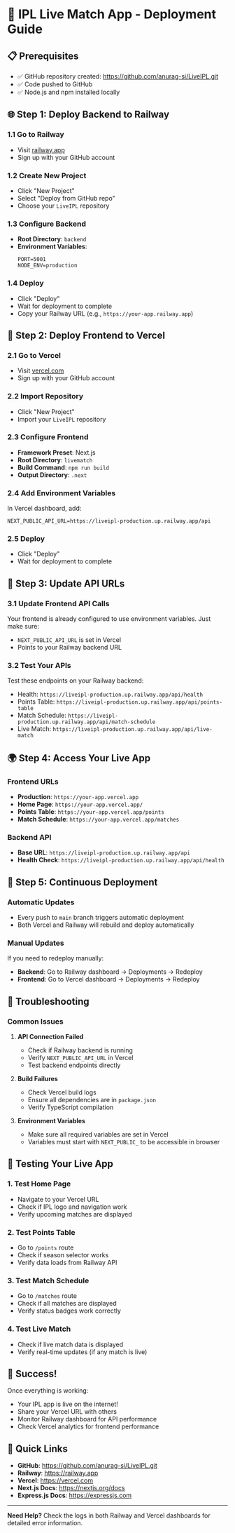 # 🚀 IPL Live Match App - Deployment Guide

## 📋 Prerequisites
- ✅ GitHub repository created: https://github.com/anurag-si/LiveIPL.git
- ✅ Code pushed to GitHub
- ✅ Node.js and npm installed locally

## 🌐 Step 1: Deploy Backend to Railway

### 1.1 Go to Railway
- Visit [railway.app](https://railway.app)
- Sign up with your GitHub account

### 1.2 Create New Project
- Click "New Project"
- Select "Deploy from GitHub repo"
- Choose your `LiveIPL` repository

### 1.3 Configure Backend
- **Root Directory**: `backend`
- **Environment Variables**:
  ```
  PORT=5001
  NODE_ENV=production
  ```

### 1.4 Deploy
- Click "Deploy"
- Wait for deployment to complete
- Copy your Railway URL (e.g., `https://your-app.railway.app`)

## 🎯 Step 2: Deploy Frontend to Vercel

### 2.1 Go to Vercel
- Visit [vercel.com](https://vercel.com)
- Sign up with your GitHub account

### 2.2 Import Repository
- Click "New Project"
- Import your `LiveIPL` repository

### 2.3 Configure Frontend
- **Framework Preset**: Next.js
- **Root Directory**: `livematch`
- **Build Command**: `npm run build`
- **Output Directory**: `.next`

### 2.4 Add Environment Variables
In Vercel dashboard, add:
```
NEXT_PUBLIC_API_URL=https://liveipl-production.up.railway.app/api
```

### 2.5 Deploy
- Click "Deploy"
- Wait for deployment to complete

## 🔗 Step 3: Update API URLs

### 3.1 Update Frontend API Calls
Your frontend is already configured to use environment variables. Just make sure:
- `NEXT_PUBLIC_API_URL` is set in Vercel
- Points to your Railway backend URL

### 3.2 Test Your APIs
Test these endpoints on your Railway backend:
- Health: `https://liveipl-production.up.railway.app/api/health`
- Points Table: `https://liveipl-production.up.railway.app/api/points-table`
- Match Schedule: `https://liveipl-production.up.railway.app/api/match-schedule`
- Live Match: `https://liveipl-production.up.railway.app/api/live-match`

## 🌍 Step 4: Access Your Live App

### Frontend URLs
- **Production**: `https://your-app.vercel.app`
- **Home Page**: `https://your-app.vercel.app/`
- **Points Table**: `https://your-app.vercel.app/points`
- **Match Schedule**: `https://your-app.vercel.app/matches`

### Backend API
- **Base URL**: `https://liveipl-production.up.railway.app/api`
- **Health Check**: `https://liveipl-production.up.railway.app/api/health`

## 🔄 Step 5: Continuous Deployment

### Automatic Updates
- Every push to `main` branch triggers automatic deployment
- Both Vercel and Railway will rebuild and deploy automatically

### Manual Updates
If you need to redeploy manually:
- **Backend**: Go to Railway dashboard → Deployments → Redeploy
- **Frontend**: Go to Vercel dashboard → Deployments → Redeploy

## 🐛 Troubleshooting

### Common Issues
1. **API Connection Failed**
   - Check if Railway backend is running
   - Verify `NEXT_PUBLIC_API_URL` in Vercel
   - Test backend endpoints directly

2. **Build Failures**
   - Check Vercel build logs
   - Ensure all dependencies are in `package.json`
   - Verify TypeScript compilation

3. **Environment Variables**
   - Make sure all required variables are set in Vercel
   - Variables must start with `NEXT_PUBLIC_` to be accessible in browser

## 📱 Testing Your Live App

### 1. Test Home Page
- Navigate to your Vercel URL
- Check if IPL logo and navigation work
- Verify upcoming matches are displayed

### 2. Test Points Table
- Go to `/points` route
- Check if season selector works
- Verify data loads from Railway API

### 3. Test Match Schedule
- Go to `/matches` route
- Check if all matches are displayed
- Verify status badges work correctly

### 4. Test Live Match
- Check if live match data is displayed
- Verify real-time updates (if any match is live)

## 🎉 Success!

Once everything is working:
- Your IPL app is live on the internet!
- Share your Vercel URL with others
- Monitor Railway dashboard for API performance
- Check Vercel analytics for frontend performance

## 🔗 Quick Links
- **GitHub**: https://github.com/anurag-si/LiveIPL.git
- **Railway**: https://railway.app
- **Vercel**: https://vercel.com
- **Next.js Docs**: https://nextjs.org/docs
- **Express.js Docs**: https://expressjs.com

---

**Need Help?** Check the logs in both Railway and Vercel dashboards for detailed error information.
